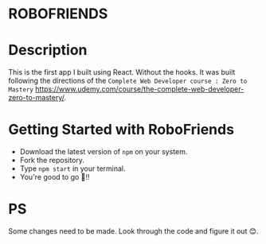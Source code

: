 # ROBOFRIENDS

# Description
This is the first app I built using React. Without the hooks. It was built following the directions of the `Complete Web Developer course : Zero to Mastery` https://www.udemy.com/course/the-complete-web-developer-zero-to-mastery/.


# Getting Started with RoboFriends
* Download the latest version of `npm` on your system.
* Fork the repository.
* Type `npm start` in your terminal.
* You're good to go 🦾!!




# PS
Some changes need to be made. Look through the code and figure it out 😊.
